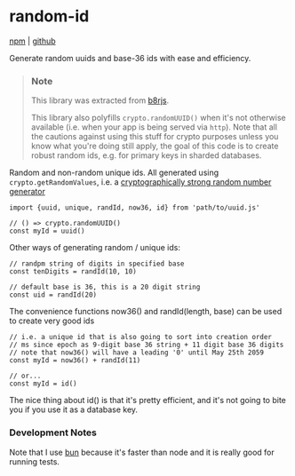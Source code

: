# random-id

[npm](https://www.npmjs.com/package/random-id-base36) | [github](https://github.com/tonioloewald/random-id)

Generate random uuids and base-36 ids with ease and efficiency.

> ### Note
>
> This library was extracted from [b8rjs](https://b8rjs.com/?source=source/uuid.js).
>
> This library also polyfills `crypto.randomUUID()` when it's not otherwise available (i.e.
> when your app is being served via `http`). Note that all the cautions against using this
> stuff for crypto purposes unless you know what you're doing still apply, the goal of this
> code is to create robust random ids, e.g. for primary keys in sharded databases.

Random and non-random unique ids. All generated using `crypto.getRandomValues`, i.e. a
[cryptographically strong random number generator](https://developer.mozilla.org/en-US/docs/Web/API/Crypto)

    import {uuid, unique, randId, now36, id} from 'path/to/uuid.js'

    // () => crypto.randomUUID()
    const myId = uuid()

Other ways of generating random / unique ids:

    // randpm string of digits in specified base
    const tenDigits = randId(10, 10)

    // default base is 36, this is a 20 digit string
    const uid = randId(20)

The convenience functions now36() and randId(length, base) can
be used to create very good ids

    // i.e. a unique id that is also going to sort into creation order
    // ms since epoch as 9-digit base 36 string + 11 digit base 36 digits
    // note that now36() will have a leading '0' until May 25th 2059
    const myId = now36() + randId(11)

    // or...
    const myId = id()

The nice thing about id() is that it's pretty efficient, and it's not
going to bite you if you use it as a database key.

### Development Notes

Note that I use [bun](https://bun.sh) because it's faster than node and it
is really good for running tests.
